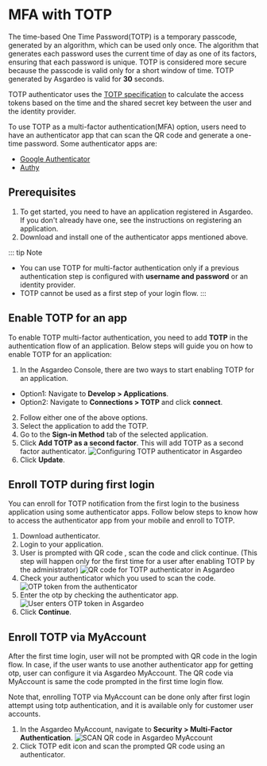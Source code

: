 # MFA with TOTP

The time-based One Time Password(TOTP) is a temporary passcode, generated by an algorithm, which can be used only once. The algorithm that generates each password uses the current time of day as one of its factors, ensuring that each password is unique.
TOTP is considered more secure because the passcode is valid only for a short window of time. TOTP generated by Asgardeo is valid for **30** seconds.

TOTP authenticator uses the [TOTP specification](https://datatracker.ietf.org/doc/html/rfc6238) to calculate the access tokens based on the time and the shared secret key between the user and the identity provider.

To use TOTP as a multi-factor authentication(MFA) option, users need to have an authenticator app that can scan the QR code and generate a one-time password. Some authenticator apps are:
- [Google Authenticator](https://play.google.com/store/apps/details?id=com.google.android.apps.authenticator2)
- [Authy](https://play.google.com/store/apps/details?id=com.authy.authy)

## Prerequisites
1. To get started, you need to have an application registered in Asgardeo.
If you don't already have one, see the instructions on <a :href="$withBase('/guides/applications/')">registering an application</a>.
2. Download and install one of the authenticator apps mentioned above.

::: tip Note
 - You can use TOTP for multi-factor authentication only if a previous authentication step is configured with **username and password** or an <a :href="$withBase('/guides/identity-providers/')">identity provider</a>.   
 - TOTP cannot be used as a first step of your login flow.
:::


## Enable TOTP for an app
To enable TOTP multi-factor authentication, you need to add **TOTP** in the authentication flow of an application. Below steps will guide you on how to enable TOTP for an application:
1. In the Asgardeo Console, there are two ways to start enabling TOTP for an application. 
 - Option1: Navigate to **Develop > Applications**.
 - Option2: Navigate to **Connections > TOTP** and click **connect**.
2. Follow either one of the above options.
3. Select the application to add the TOTP.
4. Go to the **Sign-in Method** tab of the selected application.
5. Click **Add TOTP as a second factor**. This will add TOTP as a second factor authenticator.
    <img :src="$withBase('/assets/img/guides/mfa/totp/add-totp-authenticator.png')" alt="Configuring TOTP authenticator in Asgardeo">
6. Click **Update**.

## Enroll TOTP during first login 
You can enroll for TOTP notification from the first login to the business application using some authenticator apps. Follow below steps to know how to access the authenticator app from your mobile and enroll to TOTP.
1. Download authenticator.
2. Login to your application.
3. User is prompted with QR code , scan the code and click continue. (This step will happen only for the first time for a user after enabling TOTP by the administrator)
    <img :src="$withBase('/assets/img/guides/mfa/totp/scan-qr-code-totp.png')" alt="QR code for TOTP authenticator in Asgardeo">
4. Check your authenticator which you used to scan the code.
    <img :src="$withBase('/assets/img/guides/mfa/totp/google-authenticator.png')" alt="OTP token from the authenticator">
5. Enter the otp by checking the authenticator app.
    <img :src="$withBase('/assets/img/guides/mfa/totp/enter-otp-token.png')" alt="User enters OTP token in Asgardeo">
6. Click **Continue**.


## Enroll TOTP via MyAccount
After the first time login, user will not be prompted with QR code in the login flow. In case, if the user wants to use another authenticator app for getting otp, user can configure it via Asgardeo MyAccount. The QR code via MyAccount is same the code prompted in the first time login flow.

Note that, enrolling TOTP via MyAccount can be done only after first login attempt using totp authentication, and it is available only for <a :href="$withBase('/guides/user-management/manage-users/user-accounts/customer/')">customer</a> user accounts.
 
1. In the Asgardeo MyAccount, navigate to **Security > Multi-Factor Authentication**.
    <img :src="$withBase('/assets/img/guides/mfa/totp/scan-qr-code-via-myaccount.png')" alt="SCAN QR code in Asgardeo MyAccount">
2. Click TOTP edit icon and scan the prompted QR code using an authenticator.
